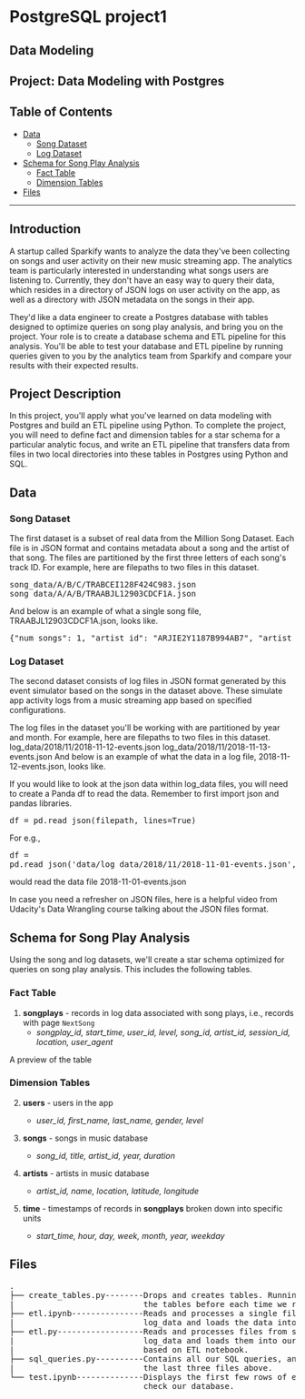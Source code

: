 # PostgreSQL project1
## Data Modeling
## Project: Data Modeling with Postgres
## Table of Contents
- [Data](#data)
  - [Song Dataset](#song)
  - [Log Dataset](#log)  
- [Schema for Song Play Analysis](#schema)
  - [Fact Table](#fact)
  - [Dimension Tables](#dim)
- [Files](#files)

***

## Introduction
A startup called Sparkify wants to analyze the data they've been collecting on songs and user activity on their new music streaming app. The analytics team is particularly interested in understanding what songs users are listening to. Currently, they don't have an easy way to query their data, which resides in a directory of JSON logs on user activity on the app, as well as a directory with JSON metadata on the songs in their app.

They'd like a data engineer to create a Postgres database with tables designed to optimize queries on song play analysis, and bring you on the project. Your role is to create a database schema and ETL pipeline for this analysis. You'll be able to test your database and ETL pipeline by running queries given to you by the analytics team from Sparkify and compare your results with their expected results.

## Project Description
In this project, you'll apply what you've learned on data modeling with Postgres and build an ETL pipeline using Python. To complete the project, you will need to define fact and dimension tables for a star schema for a particular analytic focus, and write an ETL pipeline that transfers data from files in two local directories into these tables in Postgres using Python and SQL.





<a id="data"></a>
## Data  
<a id="song"></a>  
### Song Dataset
The first dataset is a subset of real data from the Million Song Dataset. Each file is in JSON format and contains metadata about a song and the artist of that song. The files are partitioned by the first three letters of each song's track ID. For example, here are filepaths to two files in this dataset.
<pre>
song_data/A/B/C/TRABCEI128F424C983.json
song_data/A/A/B/TRAABJL12903CDCF1A.json
</pre>

And below is an example of what a single song file, TRAABJL12903CDCF1A.json, looks like.
<pre>
{"num_songs": 1, "artist_id": "ARJIE2Y1187B994AB7", "artist_latitude": null, "artist_longitude": null, "artist_location": "", "artist_name": "Line Renaud", "song_id": "SOUPIRU12A6D4FA1E1", "title": "Der Kleine Dompfaff", "duration": 152.92036, "year": 0}
</pre>

<a id="log_data"></a>
### Log Dataset
The second dataset consists of log files in JSON format generated by this event simulator based on the songs in the dataset above. These simulate app activity logs from a music streaming app based on specified configurations.

The log files in the dataset you'll be working with are partitioned by year and month. For example, here are filepaths to two files in this dataset.
</pre>
log_data/2018/11/2018-11-12-events.json
log_data/2018/11/2018-11-13-events.json
</pre>
And below is an example of what the data in a log file, 2018-11-12-events.json, looks like.


If you would like to look at the json data within log_data files, you will need to create a Panda df to read the data. Remember to first import json and pandas libraries.
<pre>
df = pd.read_json(filepath, lines=True)
</pre>
For e.g., <pre>df = pd.read_json('data/log_data/2018/11/2018-11-01-events.json', lines=True) </pre>would read the data file 2018-11-01-events.json

In case you need a refresher on JSON files, here is a helpful video from Udacity's Data Wrangling course talking about the JSON files format.


<a id="schema"></a>

## Schema for Song Play Analysis

Using the song and log datasets, we'll create a star schema optimized for queries
on song play analysis. This includes the following tables.

<a id="fact"></a>

### Fact Table

1. **songplays** - records in log data associated with song plays, i.e., records with
  page `NextSong`
    - *songplay_id, start_time, user_id, level, song_id, artist_id, session_id,
      location, user_agent*
    
A preview of the table



<a id="dim"></a>

### Dimension Tables

2. **users** - users in the app
    - *user_id, first_name, last_name, gender, level*

3. **songs** - songs in music database
    - *song_id, title, artist_id, year, duration*

4. **artists** - artists in music database
    - *artist_id, name, location, latitude, longitude*

5. **time** - timestamps of records in **songplays** broken down into specific units
    - *start_time, hour, day, week, month, year, weekday*   
    
    
## Files

<pre>
.
├── create_tables.py--------Drops and creates tables. Running this file resets
|                           the tables before each time we run ETL scripts.
├── etl.ipynb---------------Reads and processes a single file from song_data and
|                           log_data and loads the data into our tables.
├── etl.py------------------Reads and processes files from song_data and
|                           log_data and loads them into our tables. We'll fill
|                           based on ETL notebook.
├── sql_queries.py----------Contains all our SQL queries, and is imported into
|                           the last three files above.
└── test.ipynb--------------Displays the first few rows of each table to let us
                            check our database.
</pre>